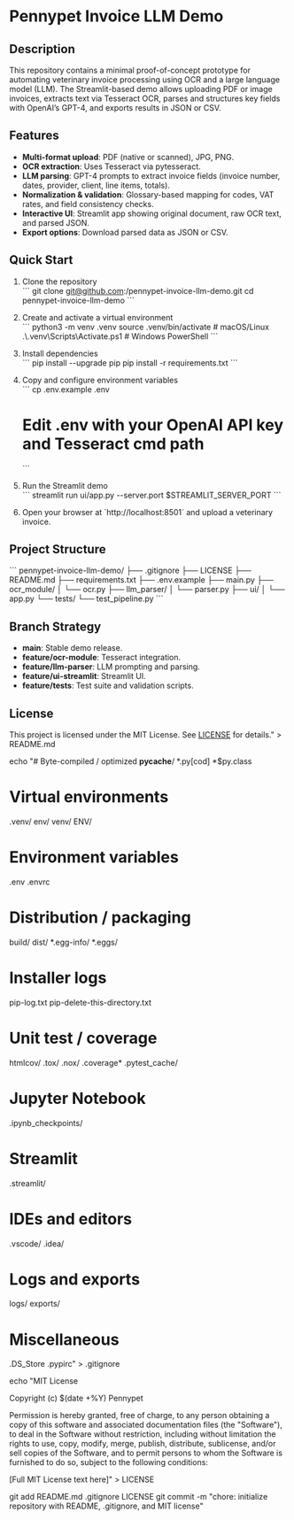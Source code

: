 # Pennypet Invoice LLM Demo

## Description
This repository contains a minimal proof-of-concept prototype for automating veterinary invoice processing using OCR and a large language model (LLM). The Streamlit-based demo allows uploading PDF or image invoices, extracts text via Tesseract OCR, parses and structures key fields with OpenAI’s GPT-4, and exports results in JSON or CSV.

## Features
- **Multi-format upload**: PDF (native or scanned), JPG, PNG.
- **OCR extraction**: Uses Tesseract via pytesseract.
- **LLM parsing**: GPT-4 prompts to extract invoice fields (invoice number, dates, provider, client, line items, totals).
- **Normalization & validation**: Glossary-based mapping for codes, VAT rates, and field consistency checks.
- **Interactive UI**: Streamlit app showing original document, raw OCR text, and parsed JSON.
- **Export options**: Download parsed data as JSON or CSV.

## Quick Start

1. Clone the repository  
   \`\`\`
   git clone git@github.com:/pennypet-invoice-llm-demo.git
   cd pennypet-invoice-llm-demo
   \`\`\`

2. Create and activate a virtual environment  
   \`\`\`
   python3 -m venv .venv
   source .venv/bin/activate       # macOS/Linux
   .\\.venv\\Scripts\\Activate.ps1    # Windows PowerShell
   \`\`\`

3. Install dependencies  
   \`\`\`
   pip install --upgrade pip
   pip install -r requirements.txt
   \`\`\`

4. Copy and configure environment variables  
   \`\`\`
   cp .env.example .env
   # Edit .env with your OpenAI API key and Tesseract cmd path
   \`\`\`

5. Run the Streamlit demo  
   \`\`\`
   streamlit run ui/app.py --server.port \$STREAMLIT_SERVER_PORT
   \`\`\`

6. Open your browser at \`http://localhost:8501\` and upload a veterinary invoice.

## Project Structure
\`\`\`
pennypet-invoice-llm-demo/
├── .gitignore
├── LICENSE
├── README.md
├── requirements.txt
├── .env.example
├── main.py
├── ocr_module/
│   └── ocr.py
├── llm_parser/
│   └── parser.py
├── ui/
│   └── app.py
└── tests/
    └── test_pipeline.py
\`\`\`

## Branch Strategy
- **main**: Stable demo release.
- **feature/ocr-module**: Tesseract integration.
- **feature/llm-parser**: LLM prompting and parsing.
- **feature/ui-streamlit**: Streamlit UI.
- **feature/tests**: Test suite and validation scripts.

## License
This project is licensed under the MIT License. See [LICENSE](LICENSE) for details." > README.md

echo "# Byte-compiled / optimized
__pycache__/
*.py[cod]
*\$py.class

# Virtual environments
.venv/
env/
venv/
ENV/

# Environment variables
.env
.envrc

# Distribution / packaging
build/
dist/
*.egg-info/
*.eggs/

# Installer logs
pip-log.txt
pip-delete-this-directory.txt

# Unit test / coverage
htmlcov/
.tox/
.nox/
.coverage*
.pytest_cache/

# Jupyter Notebook
.ipynb_checkpoints/

# Streamlit
.streamlit/

# IDEs and editors
.vscode/
.idea/

# Logs and exports
logs/
exports/

# Miscellaneous
.DS_Store
.pypirc" > .gitignore

echo "MIT License

Copyright (c) $(date +%Y) Pennypet

Permission is hereby granted, free of charge, to any person obtaining a copy
of this software and associated documentation files (the \"Software\"), to deal
in the Software without restriction, including without limitation the rights
to use, copy, modify, merge, publish, distribute, sublicense, and/or sell
copies of the Software, and to permit persons to whom the Software is
furnished to do so, subject to the following conditions:

[Full MIT License text here]" > LICENSE

git add README.md .gitignore LICENSE
git commit -m "chore: initialize repository with README, .gitignore, and MIT license"
